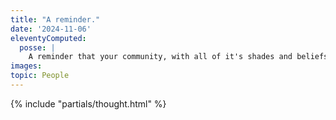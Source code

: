 ```yaml
---
title: "A reminder."
date: '2024-11-06'
eleventyComputed:
  posse: |
    A reminder that your community, with all of it's shades and beliefs, is the most important thing to focus on right now. Meet with people face to face and talk to them, whether you are part of their culture or not. That’s why I’m so glad to be spending this evening with Ladies That UX Brighton @LadiesthatUX_Br@hci.social 🏳️‍🌈💜
images:
topic: People
---
```


{% include "partials/thought.html" %}
